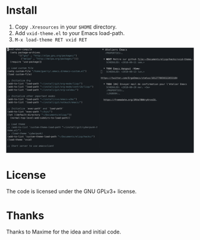 # Install

1.  Copy `.Xresources` in your `$HOME` directory.
2.  Add `vxid-theme.el` to your Emacs load-path.
3.  `M-x load-theme RET vxid RET`

![vxid theme preview](https://raw.githubusercontent.com/bzg/vxid-theme/master/vxid.png)

# License

The code is licensed under the GNU GPLv3+ license.

# Thanks

Thanks to Maxime for the idea and initial code.
